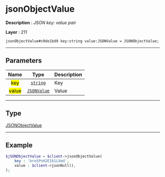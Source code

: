 # jsonObjectValue

**Description** : *JSON key: value pair*

**Layer** : 211

```tl
jsonObjectValue#c0de1bd9 key:string value:JSONValue = JSONObjectValue;
```

---

## Parameters

| Name | Type | Description |
| :---: | :---: | :--- |
| <mark>key</mark> | [`string`](type/string) | Key |
| <mark>value</mark> | [`JSONValue`](type/JSONValue) | Value |

---

## Type

[JSONObjectValue](type/JSONObjectValue)

---

## Example

```php
$jSONObjectValue = $client->jsonObjectValue(
	key : 'breSPnH2EI61LXmd',
	value : $client->jsonNull(),
);
```